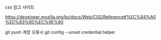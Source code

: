 css 참고 사이트

https://developer.mozilla.org/ko/docs/Web/CSS/Reference#%EC%84%A0%ED%83%9D%EC%9E%90

git push 계정 오류시 
git config --unset credential.helper
